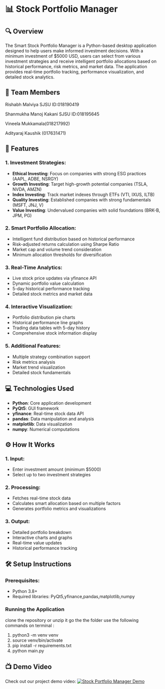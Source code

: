 
# 📊 Stock Portfolio Manager

## 🔍 Overview
The Smart Stock Portfolio Manager is a Python-based desktop application designed to help users make informed investment decisions. With a minimum investment of $5000 USD, users can select from various investment strategies and receive intelligent portfolio allocations based on historical performance, risk metrics, and market data. The application provides real-time portfolio tracking, performance visualization, and detailed stock analytics.

## 👥 Team Members

Rishabh Malviya SJSU ID:018190419

Shanmukha Manoj Kakani SJSU ID:018195645

Vineela Mukkamala(018217992)

Adityaraj Kaushik (017631471)



## 🚀 Features

### 1. Investment Strategies:
- **Ethical Investing**: Focus on companies with strong ESG practices (AAPL, ADBE, NSRGY)
- **Growth Investing**: Target high-growth potential companies (TSLA, NVDA, AMZN)
- **Index Investing**: Track market indexes through ETFs (VTI, IXUS, ILTB)
- **Quality Investing**: Established companies with strong fundamentals (MSFT, JNJ, V)
- **Value Investing**: Undervalued companies with solid foundations (BRK-B, JPM, PG)

### 2. Smart Portfolio Allocation:
- Intelligent fund distribution based on historical performance
- Risk-adjusted returns calculation using Sharpe Ratio
- Market cap and volume trend consideration
- Minimum allocation thresholds for diversification

### 3. Real-Time Analytics:
- Live stock price updates via yfinance API
- Dynamic portfolio value calculation
- 5-day historical performance tracking
- Detailed stock metrics and market data

### 4. Interactive Visualization:
- Portfolio distribution pie charts
- Historical performance line graphs
- Trading data tables with 5-day history
- Comprehensive stock information display

### 5. Additional Features:
- Multiple strategy combination support
- Risk metrics analysis
- Market trend visualization
- Detailed stock fundamentals

## 💻 Technologies Used
- **Python**: Core application development
- **PyQt5**: GUI framework
- **yfinance**: Real-time stock data API
- **pandas**: Data manipulation and analysis
- **matplotlib**: Data visualization
- **numpy**: Numerical computations

## ⚙️ How It Works

### 1. Input:
- Enter investment amount (minimum $5000)
- Select up to two investment strategies

### 2. Processing:
- Fetches real-time stock data
- Calculates smart allocation based on multiple factors
- Generates portfolio metrics and visualizations

### 3. Output:
- Detailed portfolio breakdown
- Interactive charts and graphs
- Real-time value updates
- Historical performance tracking

## 🛠️ Setup Instructions

### Prerequisites:
- Python 3.8+
- Required libraries:
   PyQt5,yfinance,pandas,matplotlib,numpy



### Running the Application


clone the repository or unzip it
go the the folder
use the following commands on terminal : 
1. python3 -m venv venv
2. source venv/bin/activate
3. pip install -r requirements.txt
4. python main.py


## 📺 Demo Video
Check out our project demo video:
[![Stock Portfolio Manager Demo](https://img.youtube.com/vi/FufH7vW2hjM/0.jpg)](https://youtu.be/FufH7vW2hjM?feature=shared)


